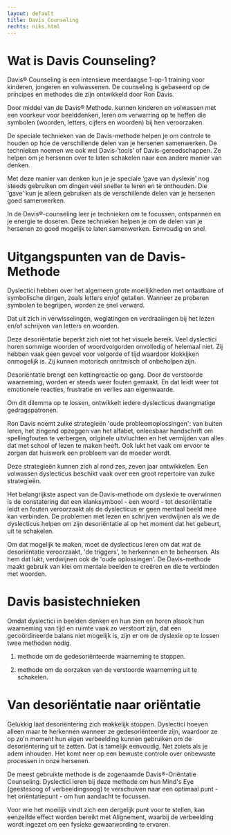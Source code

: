 ```yaml
---
layout: default
title: Davis Counseling
rechts: niks.html
---
```

# Wat is Davis Counseling?

Davis® Counseling is een intensieve meerdaagse 1-op-1  training voor kinderen, jongeren en volwassenen. De counseling is gebaseerd op de principes en methodes die zijn ontwikkeld door Ron Davis. 

Door middel van de Davis® Methode. kunnen kinderen en volwassen met een voorkeur voor beelddenken, leren om verwarring op te heffen die symbolen (woorden, letters, cijfers en woorden) bij hen veroorzaken.

De speciale technieken van de Davis-methode helpen je om controle te houden op hoe de verschillende delen van je hersenen samenwerken. De technieken noemen we ook wel Davis-‘tools’ of Davis-gereedschappen. Ze helpen om je hersenen over te laten schakelen naar een andere manier van denken.

Met deze manier van denken kun je je speciale ‘gave van dyslexie’ nog steeds gebruiken om dingen veel sneller te leren en te onthouden. Die ‘gave’ kun je alleen gebruiken als de verschillende delen van je hersenen goed samenwerken.

In de Davis®-counseling leer je technieken om te focussen, ontspannen en je energie te doseren. Deze technieken helpen je om de delen van je hersenen zo goed mogelijk te laten samenwerken. Eenvoudig en snel.

# Uitgangspunten van de Davis-Methode

Dyslectici hebben over het algemeen grote moeilijkheden met ontastbare of symbolische dingen, zoals letters en/of getallen. Wanneer ze proberen symbolen te begrijpen, worden ze snel verward. 

Dat uit zich in verwisselingen, weglatingen en verdraaiingen bij het lezen en/of schrijven van letters en woorden. 

Deze desoriëntatie beperkt zich niet tot het visuele bereik. Veel dyslectici horen sommige woorden of woordvolgorden onvolledig of helemaal niet. Zij hebben vaak geen gevoel voor volgorde of tijd waardoor klokkijken onmogelijk is. Zij kunnen motorisch onritmisch of onbeholpen zijn.

Desoriëntatie brengt een kettingreactie op gang. Door de verstoorde waarneming, worden er steeds weer fouten gemaakt. En dat leidt weer tot emotionele reacties, frustratie en verlies aan eigenwaarde. 

Om dit dilemma op te lossen, ontwikkelt iedere dyslecticus dwangmatige gedragspatronen. 

Ron Davis noemt zulke strategieën 'oude probleemoplossingen': van buiten leren, het zingend opzeggen van het alfabet, onleesbaar handschrift om spellingfouten te verbergen, originele uitvluchten en het vermijden van alles dat met school of lezen te maken heeft. Ook lukt het vaak om ervoor te zorgen dat huiswerk een probleem van de moeder wordt. 

Deze strategieën kunnen zich al rond zes, zeven jaar ontwikkelen. Een volwassen dyslecticus beschikt vaak over een groot repertoire van zulke strategieën. 

Het belangrijkste aspect van de Davis-methode om dyslexie te overwinnen is de constatering dat een klanksymbool - een woord -  tot desoriëntatie leidt en fouten veroorzaakt als de dyslecticus er geen mentaal beeld mee kan verbinden. De problemen met lezen en schrijven verdwijnen als we de dyslecticus helpen om zijn desoriëntatie al op het moment dat het gebeurt, uit te schakelen. 

Om dat mogelijk te maken, moet de dyslecticus leren om dat wat de desoriëntatie veroorzaakt, 'de triggers', te herkennen en te beheersen. Als hem dat lukt, verdwijnen ook de 'oude oplossingen'. 
De Davis-methode maakt gebruik van klei om mentale beelden te creëren en die te verbinden met woorden. 

# Davis basistechnieken

Omdat dyslectici in beelden denken en hun zien en horen alsook hun waarneming van tijd en ruimte vaak zo verstoort zijn, dat een gecoördineerde balans niet mogelijk is, zijn er om de dyslexie op te lossen twee methoden nodig.

1. methode om de gedesoriënteerde waarneming te stoppen. 

2. methode om de oorzaken van de verstoorde waarneming uit te schakelen. 

# Van desoriëntatie naar oriëntatie

Gelukkig laat desoriëntering zich makkelijk stoppen. Dyslectici hoeven alleen maar te herkennen wanneer ze gedesoriënteerde zijn, waardoor ze op zo'n moment hun eigen verbeelding kunnen gebruiken om de desoriëntering uit te zetten. Dat is tamelijk eenvoudig. Net zoiets als je adem inhouden. Het komt neer op een bewuste controle over onbewuste processen in onze hersenen. 

De meest gebruikte methode is de zogenaamde Davis®-Oriëntatie Counseling. Dyslectici leren bij deze methode om hun Mind's Eye (geestesoog of verbeeldingsoog) te verschuiven naar een optimaal punt - het oriëntatiepunt - om hun aandacht te focussen. 

Voor wie het moeilijk vindt zich een dergelijk punt voor te stellen, kan eenzelfde effect worden bereikt met Alignement, waarbij de verbeelding wordt ingezet om een fysieke gewaarwording te ervaren.
